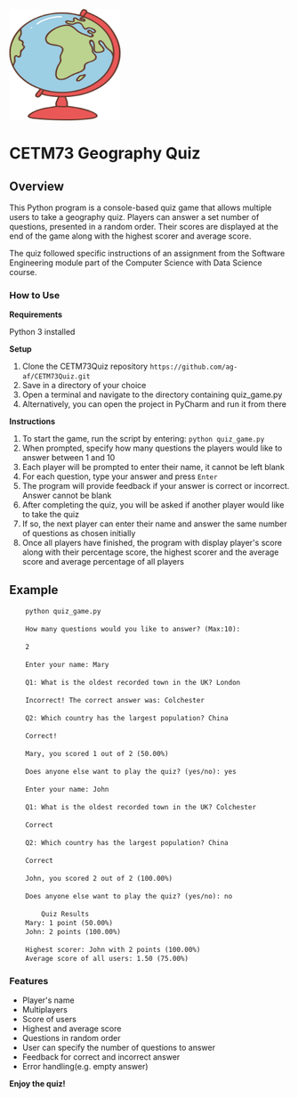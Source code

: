 <img src="./images/geography.png" alt="Quiz Game Logo" width="200" height="200"/>

# CETM73 Geography Quiz

## **Overview**

This Python program is a console-based quiz game that allows multiple users to take a geography quiz. Players can answer a set number of questions, presented in a random order. Their scores are displayed at the end of the game along with the highest scorer and average score. 

The quiz followed specific instructions of an assignment from the Software Engineering module part of the Computer Science with Data Science course. 

### **How to Use**

**Requirements**

Python 3 installed

**Setup**
1. Clone the CETM73Quiz repository `https://github.com/ag-af/CETM73Quiz.git`
2. Save in a directory of your choice
2. Open a terminal and navigate to the directory containing quiz_game.py
3. Alternatively, you can open the project in PyCharm and run it from there

**Instructions**
1. To start the game, run the script by entering: `python quiz_game.py`
2. When prompted, specify how many questions the players would like to answer between 1 and 10
3. Each player will be prompted to enter their name, it cannot be left blank
4. For each question, type your answer and press `Enter`
5. The program will provide feedback if your answer is correct or incorrect. Answer cannot be blank
6. After completing the quiz, you will be asked if another player would like to take the quiz
7. If so, the next player can enter their name and answer the same number of questions as chosen initially
8. Once all players have finished, the program with display player's score along with their percentage score, the highest scorer and the average score and average percentage of all players

## Example

        python quiz_game.py

        How many questions would you like to answer? (Max:10):

        2
        
        Enter your name: Mary
        
        Q1: What is the oldest recorded town in the UK? London
        
        Incorrect! The correct answer was: Colchester
        
        Q2: Which country has the largest population? China

        Correct!

        Mary, you scored 1 out of 2 (50.00%)
        
        Does anyone else want to play the quiz? (yes/no): yes

        Enter your name: John
        
        Q1: What is the oldest recorded town in the UK? Colchester
        
        Correct
        
        Q2: Which country has the largest population? China

        Correct

        John, you scored 2 out of 2 (100.00%)
        
        Does anyone else want to play the quiz? (yes/no): no

            Quiz Results
        Mary: 1 point (50.00%)
        John: 2 points (100.00%)

        Highest scorer: John with 2 points (100.00%)
        Average score of all users: 1.50 (75.00%)

### Features
- Player's name
- Multiplayers
- Score of users
- Highest and average score
- Questions in random order
- User can specify the number of questions to answer
- Feedback for correct and incorrect answer
- Error handling(e.g. empty answer)


**Enjoy the quiz!**


